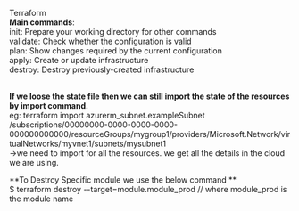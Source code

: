 Terraform
<br><b>Main commands</b>:
 <br> init:          Prepare your working directory for other commands
 <br> validate:      Check whether the configuration is valid
 <br> plan:          Show changes required by the current configuration
<br>  apply:         Create or update infrastructure
 <br> destroy:       Destroy previously-created infrastructure
 
 <br>**If we loose the state file then we can still import the state of the resources by import command.**<br>
eg: terraform import azurerm_subnet.exampleSubnet /subscriptions/00000000-0000-0000-0000-000000000000/resourceGroups/mygroup1/providers/Microsoft.Network/virtualNetworks/myvnet1/subnets/mysubnet1
<br> ->we need to import for all the resources. we get all the details in the cloud we are using.

**To Destroy Specific module we use the below command **<br> $ terraform destroy --target=module.module_prod // where module_prod is the module name

